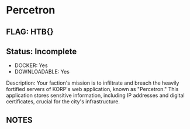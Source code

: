 # Percetron

## FLAG: HTB{}

## Status: Incomplete

+ DOCKER: Yes
+ DOWNLOADABLE: Yes

Description: Your faction's mission is to infiltrate and breach the heavily fortified servers of KORP's web application, known as "Percetron." This application stores sensitive information, including IP addresses and digital certificates, crucial for the city's infrastructure.

## NOTES
